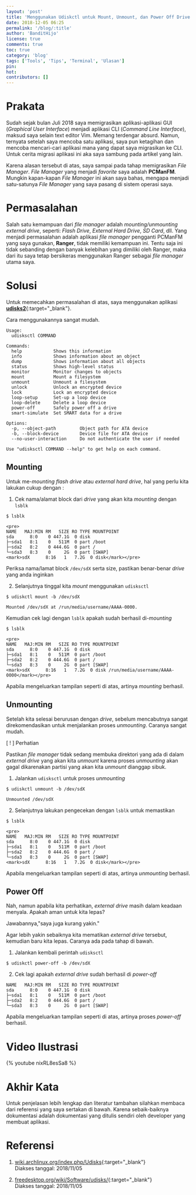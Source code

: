 ```yaml
---
layout: 'post'
title: 'Menggunakan Udiskctl untuk Mount, Unmount, dan Power Off Drive'
date: 2018-12-05 06:25
permalink: '/blog/:title'
author: 'BanditHijo'
license: true
comments: true
toc: true
category: 'blog'
tags: ['Tools', 'Tips', 'Terminal', 'Ulasan']
pin:
hot:
contributors: []
---
```


<!-- BANNER OF THE POST -->
<!-- <img class="post&#45;body&#45;img" src="{{ site.lazyload.logo_blank_banner }}" data&#45;echo="" alt="banner"> -->

# Prakata

Sudah sejak bulan Juli 2018 saya memigrasikan aplikasi-aplikasi GUI (_Graphical User Interface_) menjadi aplikasi CLI (_Command Line Interface_), maksud saya selain text editor Vim. Memang terdengar absurd. Namun, ternyata setelah saya mencoba satu aplikasi, saya pun ketagihan dan mencoba mencari-cari aplikasi mana yang dapat saya migrasikan ke CLI. Untuk cerita migrasi aplikasi ini aka saya sambung pada artikel yang lain.

Karena alasan tersebut di atas, saya sampai pada tahap memigrasikan _File Manager_. _File Manager_ yang menjadi _favorite_ saya adalah **PCManFM**. Mungkin kapan-kapan _File Manager_ ini akan saya bahas, mengapa menjadi satu-satunya _File Manager_ yang saya pasang di sistem operasi saya.

# Permasalahan

Salah satu kemampuan dari _file manager_ adalah _mounting/unmounting external drive_, seperti: _Flash Drive_, _External Hard Drive_, _SD Card_, dll. Yang menjadi permasalahan adalah aplikasi _file manager_ pengganti PCManFM yang saya gunakan, **Ranger**, tidak memiliki kemampuan ini. Tentu saja ini tidak sebanding dengan banyak kelebihan yang dimiliki oleh Ranger, maka dari itu saya tetap bersikeras menggunakan Ranger sebagai _file manager_ utama saya.

# Solusi

Untuk memecahkan permasalahan di atas, saya menggunakan aplikasi [**udisks2**](https://www.archlinux.org/packages/?name=udisks2){:target="_blank"}.

Cara menggunakannya sangat mudah.

```
Usage:
  udisksctl COMMAND

Commands:
  help            Shows this information
  info            Shows information about an object
  dump            Shows information about all objects
  status          Shows high-level status
  monitor         Monitor changes to objects
  mount           Mount a filesystem
  unmount         Unmount a filesystem
  unlock          Unlock an encrypted device
  lock            Lock an encrypted device
  loop-setup      Set-up a loop device
  loop-delete     Delete a loop device
  power-off       Safely power off a drive
  smart-simulate  Set SMART data for a drive

Options:
  -p, --object-path         Object path for ATA device
  -b, --block-device        Device file for ATA device
  --no-user-interaction     Do not authenticate the user if needed

Use "udisksctl COMMAND --help" to get help on each command.
```

## Mounting

Untuk me-*mounting* _flash drive_ atau _external hard drive_, hal yang perlu kita lakukan cukup dengan :

1. Cek nama/alamat block dari _drive_ yang akan kita _mounting_ dengan `lsblk`
```
$ lsblk
```
    <pre>
    NAME   MAJ:MIN RM   SIZE RO TYPE MOUNTPOINT
    sda      8:0    0 447.1G  0 disk
    ├─sda1   8:1    0   511M  0 part /boot
    ├─sda2   8:2    0 444.6G  0 part /
    └─sda3   8:3    0     2G  0 part [SWAP]
    <mark>sdX      8:16   1   7.2G  0 disk</mark></pre>
Periksa nama/lamat block `/dev/sdX` serta size, pastikan benar-benar _drive_ yang anda inginkan

2. Selanjutnya tinggal kita _mount_ menggunakan `udisksctl`
```
$ udiskctl mount -b /dev/sdX
```
```
Mounted /dev/sdX at /run/media/username/AAAA-0000.
```
Kemudian cek lagi dengan `lsblk` apakah sudah berhasil di-*mounting*
```
$ lsblk
```
    <pre>
    NAME   MAJ:MIN RM   SIZE RO TYPE MOUNTPOINT
    sda      8:0    0 447.1G  0 disk
    ├─sda1   8:1    0   511M  0 part /boot
    ├─sda2   8:2    0 444.6G  0 part /
    └─sda3   8:3    0     2G  0 part [SWAP]
    <mark>sdX      8:16   1   7.2G  0 disk /run/media/username/AAAA-0000</mark></pre>
Apabila mengeluarkan tampilan seperti di atas, artinya _mounting_ berhasil.

## Unmounting

Setelah kita selesai berurusan dengan _drive_, sebelum mencabutnya sangat direkomendasikan untuk menjalankan proses _unmounting_. Caranya sangat mudah.

<!-- PERHATIAN -->
<div class="blockquote-red">
<div class="blockquote-red-title">[ ! ] Perhatian</div>
<p>Pastikan <i>file manager</i> tidak sedang membuka direktori yang ada di dalam <i>external drive</i> yang akan kita <i>unmount</i> karena proses <i>unmounting</i> akan gagal dikarenakan partisi yang akan kita <i>unmount</i> dianggap sibuk.</p>
</div>

1. Jalankan `udisksctl` untuk proses _unmounting_
```
$ udiskctl unmount -b /dev/sdX
```
```
Unmounted /dev/sdX
```

2. Selanjutnya lakukan pengecekan dengan `lsblk` untuk memastikan
```
$ lsblk
```
    <pre>
    NAME   MAJ:MIN RM   SIZE RO TYPE MOUNTPOINT
    sda      8:0    0 447.1G  0 disk
    ├─sda1   8:1    0   511M  0 part /boot
    ├─sda2   8:2    0 444.6G  0 part /
    └─sda3   8:3    0     2G  0 part [SWAP]
    <mark>sdX      8:16   1   7.2G  0 disk</mark></pre>
Apabila mengeluarkan tampilan seperti di atas, artinya _unmounting_ berhasil.

## Power Off

Nah, namun apabila kita perhatikan, _external drive_ masih dalam keadaan menyala. Apakah aman untuk kita lepas?

Jawabannya,"saya juga kurang yakin."

Agar lebih yakin sebaiknya kita mematikan _external drive_ tersebut, kemudian baru kita lepas. Caranya ada pada tahap di bawah.

1. Jalankan kembali perintah `udisksctl`
```
$ udiskctl power-off -b /dev/sdX
```

2. Cek lagi apakah _external drive_ sudah berhasil di _power-off_
```
NAME   MAJ:MIN RM   SIZE RO TYPE MOUNTPOINT
sda      8:0    0 447.1G  0 disk
├─sda1   8:1    0   511M  0 part /boot
├─sda2   8:2    0 444.6G  0 part /
└─sda3   8:3    0     2G  0 part [SWAP]
```
Apabila mengeluarkan tampilan seperti di atas, artinya  proses _power-off_ berhasil.

# Video Ilustrasi

{% youtube nixRL8esSa8 %}

# Akhir Kata

Untuk penjelasan lebih lengkap dan literatur tambahan silahkan membaca dari referensi yang saya sertakan di bawah. Karena sebaik-baiknya dokumentasi adalah dokumentasi yang ditulis sendiri oleh developer yang membuat aplikasi.


# Referensi

1. [wiki.archlinux.org/index.php/Udisks](https://wiki.archlinux.org/index.php/Udisks){:target="_blank"}
<br>Diakses tanggal: 2018/11/05

2. [freedesktop.org/wiki/Software/udisks/](https://www.freedesktop.org/wiki/Software/udisks/){:target="_blank"}
<br>Diakses tanggal: 2018/11/05
